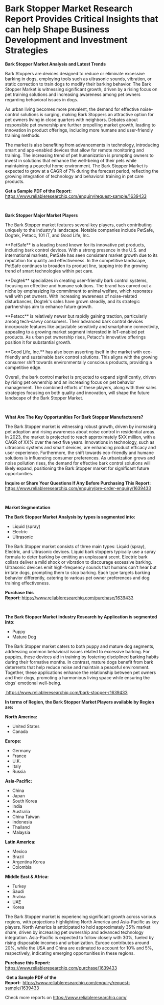 <p><h1>Bark Stopper Market Research Report Provides Critical Insights that can help Shape Business Development and Investment Strategies</h1></p><p><strong>Bark Stopper Market Analysis and Latest Trends</strong></p>
<p><p>Bark Stoppers are devices designed to reduce or eliminate excessive barking in dogs, employing tools such as ultrasonic sounds, vibration, or static correction to train dogs to modify their barking behavior. The Bark Stopper Market is witnessing significant growth, driven by a rising focus on pet training solutions and increasing awareness among pet owners regarding behavioral issues in dogs. </p><p>As urban living becomes more prevalent, the demand for effective noise-control solutions is surging, making Bark Stoppers an attractive option for pet owners living in close quarters with neighbors. Debates about responsible pet ownership are further propelling market growth, leading to innovation in product offerings, including more humane and user-friendly training methods.</p><p>The market is also benefiting from advancements in technology, introducing smart and app-enabled devices that allow for remote monitoring and training. The increasing trend of pet humanization is prompting owners to invest in solutions that enhance the well-being of their pets while maintaining a peaceful home environment. The Bark Stopper Market is expected to grow at a CAGR of 7% during the forecast period, reflecting the growing integration of technology and behavioral training in pet care products.</p></p>
<p><strong>Get a Sample PDF of the Report:&nbsp;</strong> <a href="https://www.reliableresearchiq.com/enquiry/request-sample/1639433?utm_campaign=1743&utm_medium=2&utm_source=Github&utm_content=ia&utm_term=08022025&utm_id=bark-stopper">https://www.reliableresearchiq.com/enquiry/request-sample/1639433</a></p>
<p>&nbsp;</p>
<p><strong>Bark Stopper Major Market Players</strong></p>
<p><p>The Bark Stopper market features several key players, each contributing uniquely to the industry's landscape. Notable companies include PetSafe, Dogtek, Petacc, 101 iT, and Good Life, Inc. </p><p>**PetSafe** is a leading brand known for its innovative pet products, including bark control devices. With a strong presence in the U.S. and international markets, PetSafe has seen consistent market growth due to its reputation for quality and effectiveness. In the competitive landscape, PetSafe continues to broaden its product line, tapping into the growing trend of smart technologies within pet care.</p><p>**Dogtek** specializes in creating user-friendly bark control systems, focusing on effective and humane solutions. The brand has carved out a niche by emphasizing its commitment to animal welfare, which resonates well with pet owners. With increasing awareness of noise-related disturbances, Dogtek's sales have grown steadily, and its strategic partnerships aim to enhance future growth.</p><p>**Petacc** is relatively newer but rapidly gaining traction, particularly among tech-savvy consumers. Their advanced bark control devices incorporate features like adjustable sensitivity and smartphone connectivity, appealing to a growing market segment interested in IoT-enabled pet products. As urban pet ownership rises, Petacc's innovative offerings position it for substantial growth.</p><p>**Good Life, Inc.** has also been asserting itself in the market with eco-friendly and sustainable bark control solutions. This aligns with the growing consumer shift towards environmentally conscious products, providing a competitive edge.</p><p>Overall, the bark control market is projected to expand significantly, driven by rising pet ownership and an increasing focus on pet behavior management. The combined efforts of these players, along with their sales strategies focusing on both quality and innovation, will shape the future landscape of the Bark Stopper Market.</p></p>
<p>&nbsp;</p>
<p><strong>What Are The Key Opportunities For Bark Stopper Manufacturers?</strong></p>
<p><p>The Bark Stopper market is witnessing robust growth, driven by increasing pet adoption and rising awareness about noise control in residential areas. In 2023, the market is projected to reach approximately $XX million, with a CAGR of XX% over the next five years. Innovations in technology, such as ultrasonic systems and smart devices, are enhancing product efficacy and user experience. Furthermore, the shift towards eco-friendly and humane solutions is influencing consumer preferences. As urbanization grows and noise pollution rises, the demand for effective bark control solutions will likely expand, positioning the Bark Stopper market for significant future opportunities.</p></p>
<p><strong>Inquire or Share Your Questions If Any Before Purchasing This Report:</strong> <a href="https://www.reliableresearchiq.com/enquiry/pre-order-enquiry/1639433?utm_campaign=1743&utm_medium=2&utm_source=Github&utm_content=ia&utm_term=08022025&utm_id=bark-stopper">https://www.reliableresearchiq.com/enquiry/pre-order-enquiry/1639433</a></p>
<p>&nbsp;</p>
<p><strong>Market Segmentation</strong></p>
<p><strong>The Bark Stopper Market Analysis by types is segmented into:</strong></p>
<p><ul><li>Liquid (spray)</li><li>Electric</li><li>Ultrasonic</li></ul></p>
<p><p>The Bark Stopper market consists of three main types: Liquid (spray), Electric, and Ultrasonic devices. Liquid bark stoppers typically use a spray formula to deter barking by emitting an unpleasant scent. Electric bark collars deliver a mild shock or vibration to discourage excessive barking. Ultrasonic devices emit high-frequency sounds that humans can't hear but irritate dogs, prompting them to stop barking. Each type targets barking behavior differently, catering to various pet owner preferences and dog training effectiveness.</p></p>
<p><strong>Purchase this Report:&nbsp;</strong><a href="https://www.reliableresearchiq.com/purchase/1639433?utm_campaign=1743&utm_medium=2&utm_source=Github&utm_content=ia&utm_term=08022025&utm_id=bark-stopper">https://www.reliableresearchiq.com/purchase/1639433</a></p>
<p>&nbsp;</p>
<p><strong>The Bark Stopper Market Industry Research by Application is segmented into:</strong></p>
<p><ul><li>Puppy</li><li>Mature Dog</li></ul></p>
<p><p>The Bark Stopper market caters to both puppy and mature dog segments, addressing common behavioral issues related to excessive barking. For puppies, these devices aid in training by fostering disciplined barking habits during their formative months. In contrast, mature dogs benefit from bark deterrents that help reduce noise and maintain a peaceful environment. Together, these applications enhance the relationship between pet owners and their dogs, promoting a harmonious living space while ensuring the dogs' emotional well-being.</p></p>
<p><a href="https://www.reliableresearchiq.com/bark-stopper-r1639433?utm_campaign=1743&utm_medium=2&utm_source=Github&utm_content=ia&utm_term=08022025&utm_id=bark-stopper">&nbsp;https://www.reliableresearchiq.com/bark-stopper-r1639433</a></p>
<p><strong>In terms of Region, the Bark Stopper Market Players available by Region are:</strong></p>
<p>
    <p> <strong> North America: </strong>
        <ul>
            <li>United States</li>
            <li>Canada</li>
        </ul>
        </p> 
    <p> <strong> Europe: </strong>
        <ul>
            <li>Germany</li>
            <li>France</li>
            <li>U.K.</li>
            <li>Italy</li>
            <li>Russia</li>
        </ul>
        </p> 
    <p> <strong> Asia-Pacific: </strong>
        <ul>
            <li>China</li>
            <li>Japan</li>
            <li>South Korea</li>
            <li>India</li>
            <li>Australia</li>
            <li>China Taiwan</li>
            <li>Indonesia</li>
            <li>Thailand</li>
            <li>Malaysia</li>
        </ul>
        </p> 
    <p> <strong> Latin America: </strong>
        <ul>
            <li>Mexico</li>
            <li>Brazil</li>
            <li>Argentina Korea</li>
            <li>Colombia</li>
        </ul>
        </p> 
    <p> <strong> Middle East & Africa: </strong>
        <ul>
            <li>Turkey</li>
            <li>Saudi</li>
            <li>Arabia</li>
            <li>UAE</li>
            <li>Korea</li>
        </ul>
    </p>
    </p>
<p><p>The Bark Stopper market is experiencing significant growth across various regions, with projections highlighting North America and Asia-Pacific as key players. North America is anticipated to hold approximately 35% market share, driven by increasing pet ownership and advanced technology integration. Asia-Pacific is expected to follow closely with 30%, fueled by rising disposable incomes and urbanization. Europe contributes around 20%, while the USA and China are estimated to account for 10% and 5%, respectively, indicating emerging opportunities in these regions.</p></p>
<p><strong>Purchase this Report: </strong><a href="https://www.reliableresearchiq.com/purchase/1639433?utm_campaign=1743&utm_medium=2&utm_source=Github&utm_content=ia&utm_term=08022025&utm_id=bark-stopper">https://www.reliableresearchiq.com/purchase/1639433</a></p>
<p>&nbsp;<strong>Get a Sample PDF of the Report:&nbsp;&nbsp;</strong><a href="https://www.reliableresearchiq.com/enquiry/request-sample/1639433?utm_campaign=1743&utm_medium=2&utm_source=Github&utm_content=ia&utm_term=08022025&utm_id=bark-stopper">https://www.reliableresearchiq.com/enquiry/request-sample/1639433</a></p>
<p><strong></strong></p>
<p>Check more reports on <a href="https://www.reliableresearchiq.com/?utm_campaign=1743&utm_medium=2&utm_source=Github&utm_content=ia&utm_term=08022025&utm_id=bark-stopper">https://www.reliableresearchiq.com/</a></p>